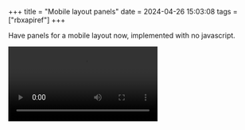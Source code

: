+++
title = "Mobile layout panels"
date = 2024-04-26 15:03:08
tags = ["rbxapiref"]
+++

Have panels for a mobile layout now, implemented with no javascript.

![](00.mp4)
